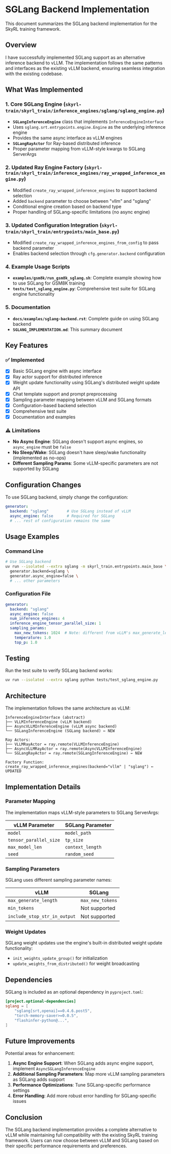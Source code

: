 # SGLang Backend Implementation

This document summarizes the SGLang backend implementation for the SkyRL training framework.

## Overview

I have successfully implemented SGLang support as an alternative inference backend to vLLM. The implementation follows the same patterns and interfaces as the existing vLLM backend, ensuring seamless integration with the existing codebase.

## What Was Implemented

### 1. Core SGLang Engine (`skyrl-train/skyrl_train/inference_engines/sglang/sglang_engine.py`)

- **`SGLangInferenceEngine`** class that implements `InferenceEngineInterface`
- Uses `sglang.srt.entrypoints.engine.Engine` as the underlying inference engine
- Provides the same async interface as vLLM engines
- **`SGLangRayActor`** for Ray-based distributed inference
- Proper parameter mapping from vLLM-style kwargs to SGLang ServerArgs

### 2. Updated Ray Engine Factory (`skyrl-train/skyrl_train/inference_engines/ray_wrapped_inference_engine.py`)

- Modified `create_ray_wrapped_inference_engines` to support backend selection
- Added `backend` parameter to choose between "vllm" and "sglang"
- Conditional engine creation based on backend type
- Proper handling of SGLang-specific limitations (no async engine)

### 3. Updated Configuration Integration (`skyrl-train/skyrl_train/entrypoints/main_base.py`)

- Modified `create_ray_wrapped_inference_engines_from_config` to pass backend parameter
- Enables backend selection through `cfg.generator.backend` configuration

### 4. Example Usage Scripts

- **`examples/gsm8k/run_gsm8k_sglang.sh`**: Complete example showing how to use SGLang for GSM8K training
- **`tests/test_sglang_engine.py`**: Comprehensive test suite for SGLang engine functionality

### 5. Documentation

- **`docs/examples/sglang-backend.rst`**: Complete guide on using SGLang backend
- **`SGLANG_IMPLEMENTATION.md`**: This summary document

## Key Features

### ✅ Implemented
- [x] Basic SGLang engine with async interface
- [x] Ray actor support for distributed inference  
- [x] Weight update functionality using SGLang's distributed weight update API
- [x] Chat template support and prompt preprocessing
- [x] Sampling parameter mapping between vLLM and SGLang formats
- [x] Configuration-based backend selection
- [x] Comprehensive test suite
- [x] Documentation and examples

### ⚠️ Limitations
- **No Async Engine**: SGLang doesn't support async engines, so `async_engine` must be `false`
- **No Sleep/Wake**: SGLang doesn't have sleep/wake functionality (implemented as no-ops)
- **Different Sampling Params**: Some vLLM-specific parameters are not supported by SGLang

## Configuration Changes

To use SGLang backend, simply change the configuration:

```yaml
generator:
  backend: "sglang"        # Use SGLang instead of vLLM
  async_engine: false      # Required for SGLang
  # ... rest of configuration remains the same
```

## Usage Examples

### Command Line
```bash
# Use SGLang backend
uv run --isolated --extra sglang -m skyrl_train.entrypoints.main_base \
  generator.backend=sglang \
  generator.async_engine=false \
  # ... other parameters
```

### Configuration File
```yaml
generator:
  backend: "sglang"
  async_engine: false
  num_inference_engines: 4
  inference_engine_tensor_parallel_size: 1
  sampling_params:
    max_new_tokens: 1024  # Note: different from vLLM's max_generate_length
    temperature: 1.0
    top_p: 1.0
```

## Testing

Run the test suite to verify SGLang backend works:

```bash
uv run --isolated --extra sglang python tests/test_sglang_engine.py
```

## Architecture

The implementation follows the same architecture as vLLM:

```
InferenceEngineInterface (abstract)
├── VLLMInferenceEngine (vLLM backend)
├── AsyncVLLMInferenceEngine (vLLM async backend)  
└── SGLangInferenceEngine (SGLang backend) ← NEW

Ray Actors:
├── VLLMRayActor = ray.remote(VLLMInferenceEngine)
├── AsyncVLLMRayActor = ray.remote(AsyncVLLMInferenceEngine)
└── SGLangRayActor = ray.remote(SGLangInferenceEngine) ← NEW

Factory Function:
create_ray_wrapped_inference_engines(backend="vllm" | "sglang") ← UPDATED
```

## Implementation Details

### Parameter Mapping

The implementation maps vLLM-style parameters to SGLang ServerArgs:

| vLLM Parameter | SGLang Parameter |
|----------------|------------------|
| `model` | `model_path` |
| `tensor_parallel_size` | `tp_size` |
| `max_model_len` | `context_length` |
| `seed` | `random_seed` |

### Sampling Parameters

SGLang uses different sampling parameter names:

| vLLM | SGLang |
|------|--------|
| `max_generate_length` | `max_new_tokens` |
| `min_tokens` | Not supported |
| `include_stop_str_in_output` | Not supported |

### Weight Updates

SGLang weight updates use the engine's built-in distributed weight update functionality:
- `init_weights_update_group()` for initialization
- `update_weights_from_distributed()` for weight broadcasting

## Dependencies

SGLang is included as an optional dependency in `pyproject.toml`:

```toml
[project.optional-dependencies]
sglang = [
    "sglang[srt,openai]==0.4.6.post5",
    "torch-memory-saver>=0.0.5",  
    "flashinfer-python@...",
]
```

## Future Improvements

Potential areas for enhancement:

1. **Async Engine Support**: When SGLang adds async engine support, implement `AsyncSGLangInferenceEngine`
2. **Additional Sampling Parameters**: Map more vLLM sampling parameters as SGLang adds support
3. **Performance Optimizations**: Tune SGLang-specific performance settings
4. **Error Handling**: Add more robust error handling for SGLang-specific issues

## Conclusion

The SGLang backend implementation provides a complete alternative to vLLM while maintaining full compatibility with the existing SkyRL training framework. Users can now choose between vLLM and SGLang based on their specific performance requirements and preferences. 